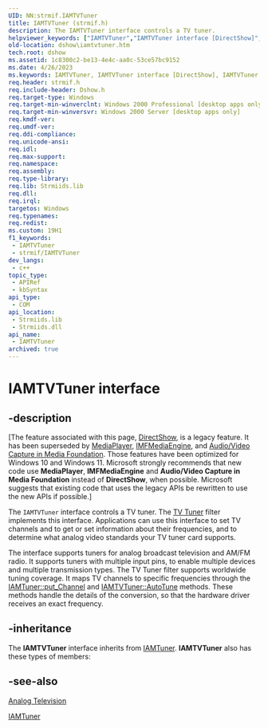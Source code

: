 ```yaml
---
UID: NN:strmif.IAMTVTuner
title: IAMTVTuner (strmif.h)
description: The IAMTVTuner interface controls a TV tuner.
helpviewer_keywords: ["IAMTVTuner","IAMTVTuner interface [DirectShow]","IAMTVTuner interface [DirectShow]","described","IAMTVTunerInterface","dshow.iamtvtuner","strmif/IAMTVTuner"]
old-location: dshow\iamtvtuner.htm
tech.root: dshow
ms.assetid: 1c8300c2-be13-4e4c-aa0c-53ce57bc9152
ms.date: 4/26/2023
ms.keywords: IAMTVTuner, IAMTVTuner interface [DirectShow], IAMTVTuner interface [DirectShow],described, IAMTVTunerInterface, dshow.iamtvtuner, strmif/IAMTVTuner
req.header: strmif.h
req.include-header: Dshow.h
req.target-type: Windows
req.target-min-winverclnt: Windows 2000 Professional [desktop apps only]
req.target-min-winversvr: Windows 2000 Server [desktop apps only]
req.kmdf-ver: 
req.umdf-ver: 
req.ddi-compliance: 
req.unicode-ansi: 
req.idl: 
req.max-support: 
req.namespace: 
req.assembly: 
req.type-library: 
req.lib: Strmiids.lib
req.dll: 
req.irql: 
targetos: Windows
req.typenames: 
req.redist: 
ms.custom: 19H1
f1_keywords:
 - IAMTVTuner
 - strmif/IAMTVTuner
dev_langs:
 - c++
topic_type:
 - APIRef
 - kbSyntax
api_type:
 - COM
api_location:
 - Strmiids.lib
 - Strmiids.dll
api_name:
 - IAMTVTuner
archived: true
---
```


# IAMTVTuner interface


## -description

\[The feature associated with this page, [DirectShow](/windows/win32/directshow/directshow), is a legacy feature. It has been superseded by [MediaPlayer](/uwp/api/Windows.Media.Playback.MediaPlayer), [IMFMediaEngine](/windows/win32/api/mfmediaengine/nn-mfmediaengine-imfmediaengine), and [Audio/Video Capture in Media Foundation](/windows/win32/medfound/audio-video-capture-in-media-foundation). Those features have been optimized for Windows 10 and Windows 11. Microsoft strongly recommends that new code use **MediaPlayer**, **IMFMediaEngine** and **Audio/Video Capture in Media Foundation** instead of **DirectShow**, when possible. Microsoft suggests that existing code that uses the legacy APIs be rewritten to use the new APIs if possible.\]

The <code>IAMTVTuner</code> interface controls a TV tuner. The <a href="/windows/desktop/DirectShow/tv-tuner-filter">TV Tuner</a> filter implements this interface. Applications can use this interface to set TV channels and to get or set information about their frequencies, and to determine what analog video standards your TV tuner card supports.

The interface supports tuners for analog broadcast television and AM/FM radio. It supports tuners with multiple input pins, to enable multiple devices and multiple transmission types. The TV Tuner filter supports worldwide tuning coverage. It maps TV channels to specific frequencies through the <a href="/windows/desktop/api/strmif/nf-strmif-iamtuner-put_channel">IAMTuner::put_Channel</a> and <a href="/windows/desktop/api/strmif/nf-strmif-iamtvtuner-autotune">IAMTVTuner::AutoTune</a> methods. These methods handle the details of the conversion, so that the hardware driver receives an exact frequency.

## -inheritance

The <b>IAMTVTuner</b> interface inherits from <a href="/windows/desktop/api/strmif/nn-strmif-iamtuner">IAMTuner</a>. <b>IAMTVTuner</b> also has these types of members:

## -see-also

<a href="/windows/desktop/DirectShow/analog-television">Analog Television</a>



<a href="/windows/desktop/api/strmif/nn-strmif-iamtuner">IAMTuner</a>
